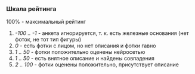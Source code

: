 ### Шкала рейтинга

100% - максимальный рейтинг

1. *-100 .. -1* - анкета игнорируется, т. к. есть железные основания (нет фоток, не тот тип фигуры)
2. *0* - есть фотки с лицом, но нет описания и фотки гавно
3. *1 .. 50* - фотки положительно оценены нейросетью
4. *1 .. 50* - есть внятное описание и найдены совпадения
5. *2 .. 100* - фотки оценены положительно, присутствует описание 